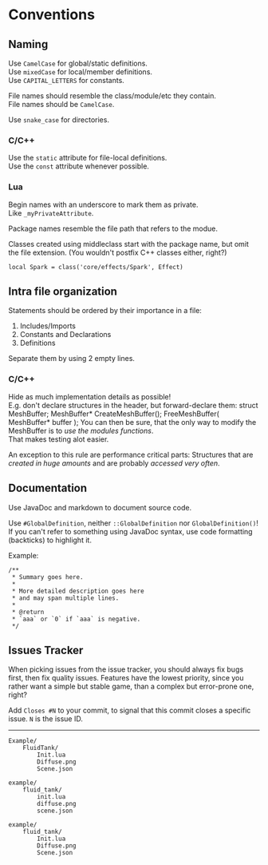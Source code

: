 Conventions
===========


Naming
------

Use `CamelCase` for global/static definitions.  
Use `mixedCase` for local/member definitions.  
Use `CAPITAL_LETTERS` for constants.

File names should resemble the class/module/etc they contain.  
File names should be `CamelCase`.

Use `snake_case` for directories.


### C/C++

Use the `static` attribute for file-local definitions.  
Use the `const` attribute whenever possible.


### Lua

Begin names with an underscore to mark them as private.  
Like `_myPrivateAttribute`.

Package names resemble the file path that refers to the modue.

Classes created using middleclass start with the package name, but
omit the file extension. (You wouldn't postfix C++ classes either, right?)

    local Spark = class('core/effects/Spark', Effect)


Intra file organization
-----------------------

Statements should be ordered by their importance in a file:

1. Includes/Imports
2. Constants and Declarations
3. Definitions

Separate them by using 2 empty lines.


### C/C++

Hide as much implementation details as possible!  
E.g. don't declare structures in the header, but forward-declare them:
    struct MeshBuffer;
    MeshBuffer* CreateMeshBuffer();
    FreeMeshBuffer( MeshBuffer* buffer );
You can then be sure, that the only way to modify the MeshBuffer is to
*use the modules functions*.  
That makes testing alot easier.

An exception to this rule are performance critical parts:
Structures that are *created in huge amounts* and are probably *accessed very often*.


Documentation
-------------

Use JavaDoc and markdown to document source code.

Use `#GlobalDefinition`, neither `::GlobalDefinition` nor `GlobalDefinition()`!
If you can't refer to something using JavaDoc syntax,
use code formatting (backticks) to highlight it.

Example:

    /**
     * Summary goes here.
     *
     * More detailed description goes here
     * and may span multiple lines.
     *
     * @return
     * `aaa` or `0` if `aaa` is negative.
     */


Issues Tracker
--------------

When picking issues from the issue tracker, you should always fix bugs
first, then fix quality issues. Features have the lowest priority,
since you rather want a simple but stable game,
than a complex but error-prone one, right?

Add `Closes #N` to your commit, to signal that this commit closes a
specific issue. `N` is the issue ID.


---------------------------------


    Example/
        FluidTank/
            Init.lua
            Diffuse.png
            Scene.json

    example/
        fluid_tank/
            init.lua
            diffuse.png
            scene.json

    example/
        fluid_tank/
            Init.lua
            Diffuse.png
            Scene.json
